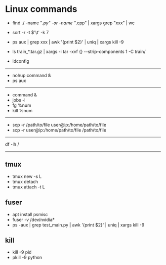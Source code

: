 # Linux commands


- find ./ -name "*.py" -or -name "*.cpp" | xargs grep "xxx" | wc 
- sort -r -t $'\t' -k 7
- ps aux | grep xxx | awk '{print $2}' | uniq | xargs kill -9
- ls train_*.tar.gz | xargs -i tar -xvf {} --strip-components 1 -C train/

- ldconfig

---
- nohup command &
- ps aux 

---
- command &
- jobs -l
- fg %num
- kill %num

---

- scp -r /path/to/file user@ip:/home/path/to/file
- scp -r user@ip:/home/path/to/file /path/to/file


---

 df -lh /


---

## tmux
- tmux new -s L
- tmux detach
- tmux attach -t L


## fuser
- apt install psmisc
- fuser -v /dev/nvidia*
- ps -aux | grep test_main.py  | awk '{print $2}' | uniq | xargs kill -9


## kill
- kill -9 pid
- pkill -9 python
